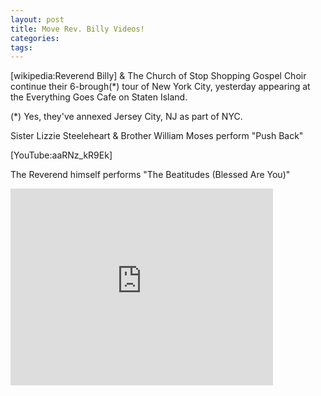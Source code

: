```yaml
---
layout: post
title: Move Rev. Billy Videos!
categories: 
tags: 
---
```


  <p>[wikipedia:Reverend Billy]  &amp; The Church of Stop Shopping Gospel Choir continue their 6-brough(*) tour of New York City, yesterday appearing at the Everything Goes Cafe on Staten Island. </p> <p>(*) Yes, they've annexed Jersey City, NJ as part of NYC.</p> <p> </p> <p>Sister Lizzie Steeleheart  &amp; Brother William Moses perform "Push Back"</p> <p>[YouTube:aaRNz_kR9Ek]</p> <p> </p> <p>The Reverend himself performs "The Beatitudes (Blessed Are You)"</p> <p><iframe width="420" height="315" src="http://www.youtube.com/embed/EDITTBv6EmA" frameborder="0" allowfullscreen></iframe></p>